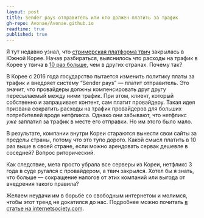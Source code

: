 ```yaml
---
layout: post
title: Sender pays отправитель или кто должен платить за трафик
gh-repo: Avonae/Avonae.github.io
readtime: true
published: true
---
```


Я тут недавно узнал, что [стримерская платформа твич](https://www.notion.so/1389e053302f49d9aa5173c5739074ef?pvs=21) закрылась в Южной Корее. Начав разбираться, выяснилось что расходы на трафик в Корее у твича в [10 раз больше](https://blog.twitch.tv/en/2023/12/05/an-update-on-twitch-in-korea/), чем в других странах. Почему так?

В Корее с 2016 года государство пытается изменить политику платы за трафик и внедряет систему “Sender pays” — платит отправитель. Это значит, что провайдеры должны компенсировать друг другу пересылаемый между ними трафик. При этом, клиент, который собственно и запрашивает контент, сам платит провайдеру. Такая идея призвана сократить расходы на трафик провайдеров для больших потребителей вроде нетфликса. Однако они забывают, что нетфликс *уже* заплатил за трафик в месте его отправки. Но им этого было мало.

В результате, компании внутри Кореи стараются вынести свои сайты за пределы страны, потому что это тупо дорого. Какой смысл платить в 10 раз выше в своей стране, если можно арендовать сервак дешевле в соседней? Вопрос риторический. 

Как следствие, мета просто убрала все серверы из Кореи, нетфликс 3 года в суде ругался с провайдером, а твич закрылся. Хотел бы я знать, что больше — сокращение налогов от этих компаний или выгода от внедрения такого правила? 

Желаем неудачи им в борьбе со свободным интернетом и молимся, чтобы этот тренд не докатился до нас. Подробнее можно почитать [в статье на internetsociety.com](https://www.internetsociety.org/resources/internet-fragmentation/south-korea-sender-pays/).